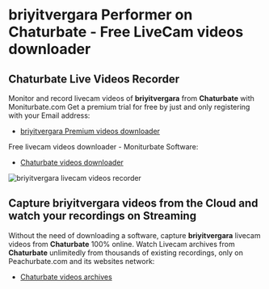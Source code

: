 # briyitvergara Performer on Chaturbate - Free LiveCam videos downloader

## Chaturbate Live Videos Recorder

Monitor and record livecam videos of **briyitvergara** from **Chaturbate** with Moniturbate.com
Get a premium trial for free by just and only registering with your Email address:
* [briyitvergara Premium videos downloader](https://moniturbate.com/request-demo-licence-key.html)

Free livecam videos downloader - Moniturbate Software:
* [Chaturbate videos downloader](https://moniturbate.com/moniturbate-download-software.html)

![briyitvergara livecam videos recorder](https://peachurnet.com/templates/moniturbate-software.png)


## Capture briyitvergara videos from the Cloud and watch your recordings on Streaming

Without the need of downloading a software, capture **briyitvergara** livecam videos from **Chaturbate** 100% online.
Watch Livecam archives from **Chaturbate** unlimitedly from thousands of existing recordings, only on Peachurbate.com and its websites network:
* [Chaturbate videos archives](https://peachurnet.com/)
